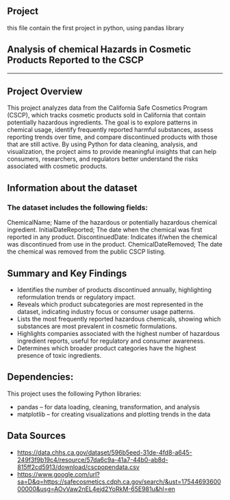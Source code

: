 ## Project
this file contain the first project in python, using pandas library
## Analysis of chemical Hazards in Cosmetic Products Reported to the CSCP
---
## Project Overview
This project analyzes data from the California Safe Cosmetics Program (CSCP), which tracks cosmetic products sold in California that contain potentially hazardous ingredients.
The goal is to explore patterns in chemical usage, identify frequently reported harmful substances, assess reporting trends over time, and compare discontinued products with those that are still active.
By using Python for data cleaning, analysis, and visualization, the project aims to provide meaningful insights that can help consumers, researchers, and regulators better understand the risks associated with cosmetic products.

## Information about the dataset
### The dataset includes the following fields:
ChemicalName; Name of the hazardous or potentially hazardous chemical ingredient.
InitialDateReported; The date when the chemical was first reported in any product.
DiscontinuedDate: Indicates if/when the chemical was discontinued from use in the product.
ChemicalDateRemoved; The date the chemical was removed from the public CSCP listing.

## Summary and Key Findings 
- Identifies the number of products discontinued annually, highlighting reformulation trends or regulatory impact.
- Reveals which product subcategories are most represented in the dataset, indicating industry focus or consumer usage patterns.
- Lists the most frequently reported hazardous chemicals, showing which substances are most prevalent in cosmetic formulations.
- Highlights companies associated with the highest number of hazardous ingredient reports, useful for regulatory and consumer awareness.
- Determines which broader product categories have the highest presence of toxic ingredients.
  
## Dependencies: 
This project uses the following Python libraries:
- pandas – for data loading, cleaning, transformation, and analysis
- matplotlib – for creating visualizations and plotting trends in the data
  
## Data Sources
- https://data.chhs.ca.gov/dataset/596b5eed-31de-4fd8-a645-249f3f9b19c4/resource/57da6c9a-41a7-44b0-ab8d-815ff2cd5913/download/cscpopendata.csv
- https://www.google.com/url?sa=D&q=https://safecosmetics.cdph.ca.gov/search/&ust=1754469360000000&usg=AOvVaw2nEL4ejd2YoRkM-65E981u&hl=en
